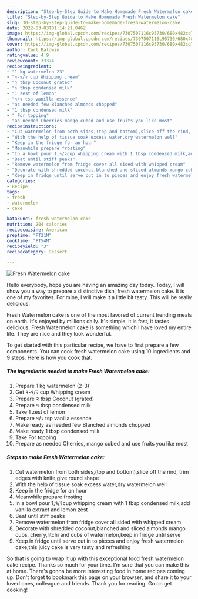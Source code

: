 ```yaml
---
description: "Step-by-Step Guide to Make Homemade Fresh Watermelon cake"
title: "Step-by-Step Guide to Make Homemade Fresh Watermelon cake"
slug: 30-step-by-step-guide-to-make-homemade-fresh-watermelon-cake
date: 2022-03-03T01:14:21.046Z
image: https://img-global.cpcdn.com/recipes/7307507116c95730/680x482cq70/fresh-watermelon-cake-recipe-main-photo.jpg
thumbnail: https://img-global.cpcdn.com/recipes/7307507116c95730/680x482cq70/fresh-watermelon-cake-recipe-main-photo.jpg
cover: https://img-global.cpcdn.com/recipes/7307507116c95730/680x482cq70/fresh-watermelon-cake-recipe-main-photo.jpg
author: Carl Baldwin
ratingvalue: 4.9
reviewcount: 33374
recipeingredient:
- "1 kg watermelon 23"
- "१-१/२ cup Whipping cream"
- "२ tbsp Coconut grated"
- "१ tbsp condensed milk"
- "1 zest of lemon"
- "१/२ tsp vanilla essence"
- "as needed few Blanched almonds chopped"
- "1 tbsp condensed milk"
- " For topping"
- "as needed Cherries mango cubed and use fruits you like most"
recipeinstructions:
- "Cut watermelon from both sides,(top and bottom),slice off the rind, trim edges with knife,give round shape"
- "With the help of tissue soak excess water,dry watermelon well"
- "Keep in the fridge for an hour"
- "Meanwhile prepare frosting"
- "In a bowl pour 1,१/२cup whipping cream with 1 tbsp condensed milk,add vanilla extract and lemon zest"
- "Beat until stiff peaks"
- "Remove watermelon from fridge cover all sided with whipped cream"
- "Decorate with shredded coconut,blanched and sliced almonds mango cubs, cherry,litchi and cubs of watermelon,keep in fridge until serve"
- "Keep in fridge until serve cut in to pieces and enjoy fresh watermelon cake,this juicy cake is very tasty and refreshing"
categories:
- Recipe
tags:
- fresh
- watermelon
- cake

katakunci: fresh watermelon cake 
nutrition: 204 calories
recipecuisine: American
preptime: "PT21M"
cooktime: "PT54M"
recipeyield: "3"
recipecategory: Dessert

---
```



![Fresh Watermelon cake](https://img-global.cpcdn.com/recipes/7307507116c95730/680x482cq70/fresh-watermelon-cake-recipe-main-photo.jpg)

Hello everybody, hope you are having an amazing day today. Today, I will show you a way to prepare a distinctive dish, fresh watermelon cake. It is one of my favorites. For mine, I will make it a little bit tasty. This will be really delicious.

Fresh Watermelon cake is one of the most favored of current trending meals on earth. It's enjoyed by millions daily. It's simple, it is fast, it tastes delicious. Fresh Watermelon cake is something which I have loved my entire life. They are nice and they look wonderful.




To get started with this particular recipe, we have to first prepare a few components. You can cook fresh watermelon cake using 10 ingredients and 9 steps. Here is how you cook that.

<!--inarticleads1-->

##### The ingredients needed to make Fresh Watermelon cake:

1. Prepare 1 kg watermelon (2-3)
1. Get १-१/२ cup Whipping cream
1. Prepare २ tbsp Coconut (grated)
1. Prepare १ tbsp condensed milk
1. Take 1 zest of lemon
1. Prepare १/२ tsp vanilla essence
1. Make ready as needed few Blanched almonds chopped
1. Make ready 1 tbsp condensed milk
1. Take  For topping
1. Prepare as needed Cherries, mango cubed and use fruits you like most




<!--inarticleads2-->

##### Steps to make Fresh Watermelon cake:

1. Cut watermelon from both sides,(top and bottom),slice off the rind, trim edges with knife,give round shape
1. With the help of tissue soak excess water,dry watermelon well
1. Keep in the fridge for an hour
1. Meanwhile prepare frosting
1. In a bowl pour 1,१/२cup whipping cream with 1 tbsp condensed milk,add vanilla extract and lemon zest
1. Beat until stiff peaks
1. Remove watermelon from fridge cover all sided with whipped cream
1. Decorate with shredded coconut,blanched and sliced almonds mango cubs, cherry,litchi and cubs of watermelon,keep in fridge until serve
1. Keep in fridge until serve cut in to pieces and enjoy fresh watermelon cake,this juicy cake is very tasty and refreshing




So that is going to wrap it up with this exceptional food fresh watermelon cake recipe. Thanks so much for your time. I'm sure that you can make this at home. There's gonna be more interesting food in home recipes coming up. Don't forget to bookmark this page on your browser, and share it to your loved ones, colleague and friends. Thank you for reading. Go on get cooking!
